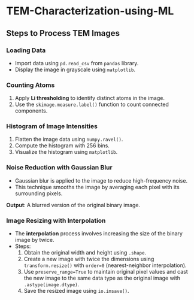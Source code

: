 # TEM-Characterization-using-ML 

## Steps to Process TEM Images  

### Loading Data  
- Import data using `pd.read_csv` from `pandas` library.
- Display the image in grayscale using `matplotlib`.  

### Counting Atoms  
1. Apply **Li thresholding** to identify distinct atoms in the image.  
2. Use the `skimage.measure.label()` function to count connected components.  

### Histogram of Image Intensities  
1. Flatten the image data using `numpy.ravel()`.  
2. Compute the histogram with 256 bins.  
3. Visualize the histogram using `matplotlib`.  


### Noise Reduction with Gaussian Blur  
- Gaussian blur is applied to the image to reduce high-frequency noise.  
- This technique smooths the image by averaging each pixel with its surrounding pixels.  

**Output**: A blurred version of the original binary image.  

### Image Resizing with Interpolation  
- The **interpolation** process involves increasing the size of the binary image by twice.  
- Steps:  
  1. Obtain the original width and height using `.shape`.  
  2. Create a new image with twice the dimensions using `transform.resize()` with `order=0` (nearest-neighbor interpolation).  
  3. Use `preserve_range=True` to maintain original pixel values and cast the new image to the same data type as the original image with `.astype(image.dtype)`.  
  4. Save the resized image using `io.imsave()`. 
 
